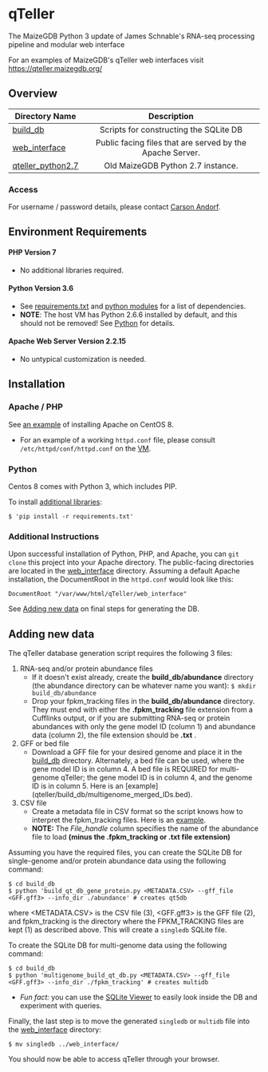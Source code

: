 qTeller
=======

The MaizeGDB Python 3 update of James Schnable's RNA-seq processing pipeline and modular web interface

For an examples of MaizeGDB's qTeller web interfaces visit 
<a href="https://qteller.maizegdb.org/">https://qteller.maizegdb.org/</a>

## Overview ##

| Directory Name   | Description |
|------------------|:---------------------:|
| [build_db](/qteller/build_db) | Scripts for constructing the SQLite DB|
| [web_interface](/qteller/web_interface) | Public facing files that are served by the Apache Server.|
| [qteller_python2.7](/qteller/qteller_python2.7) | Old MaizeGDB Python 2.7 instance.|


### Access
For username / password details, please contact [Carson Andorf](mailto:carson.andorf@ars.usda.gov).

## Environment Requirements ##

#### PHP Version 7
* No additional libraries required.

#### Python Version 3.6
* See [requirements.txt](requirements.txt) and [python modules](python_modules.txt) for a list of dependencies.
* **NOTE**: The host VM has Python 2.6.6 installed by default, and this should not be removed! See [Python](#python) for details.

#### Apache Web Server Version 2.2.15
* No untypical customization is needed.


## Installation ##

### Apache / PHP
See [an example](https://support.rackspace.com/how-to/centos-6-apache-and-php-install/) of installing Apache on CentOS 8.
* For an example of a working `httpd.conf` file, please consult `/etc/httpd/conf/httpd.conf` on the [VM](#virtual-machine).

### Python

Centos 8 comes with Python 3, which includes PIP.

To install [additional libraries](requirements.txt):

```
$ 'pip install -r requirements.txt'
```



### Additional Instructions

Upon successful installation of Python, PHP, and Apache, you can `git clone` this project into your Apache directory. The public-facing directories are located in the [web_interface](/qteller/web_interface) directory. Assuming a default Apache installation, the DocumentRoot in the `httpd.conf` would look like this:

```
DocumentRoot "/var/www/html/qTeller/web_interface"
```

See [Adding new data](#adding-new-data) on final steps for generating the DB.

## Adding new data ##

The qTeller database generation script requires the following 3 files:
  1. RNA-seq and/or protein abundance files
      * If it doesn't exist already, create the **build_db/abundance** directory (the abundance directory can be whatever name you want):
      `$ mkdir build_db/abundance`
      * Drop your fpkm_tracking files in the **build_db/abundance** directory. They must end with either the **.fpkm_tracking** file extension from a Cufflinks output, or if you are submitting RNA-seq or protein abundances with only the gene model ID (column 1) and abundance data (column 2), the file extension should be **.txt** .
  2. GFF or bed file
      * Download a GFF file for your desired genome and place it in the [build_db](/qteller/build_db) directory. Alternately, a bed file can be used, where the gene model ID is in column 4. A bed file is REQUIRED for multi-genome qTeller; the gene model ID is in column 4, and the genome ID is in column 5. Here is an [example] (qteller/build_db/multigenome_merged_IDs.bed).
  3. CSV file
      * Create a metadata file in CSV format so the script knows how to interpret the fpkm_tracking files. Here is an [example](qteller/build_db/test_singlegenome_metadata.csv).
      * **NOTE:** The *File_handle* column specifies the name of the abundance file to load **(minus the .fpkm_tracking or .txt file extension)**
    
Assuming you have the required files, you can create the SQLite DB for single-genome and/or protein abundance data using the following command: 

```
$ cd build_db
$ python 'build_qt_db_gene_protein.py <METADATA.CSV> --gff_file <GFF.gff3> --info_dir ./abundance' # creates qt5db
```

where <METADATA.CSV> is the CSV file (3), <GFF.gff3> is the GFF file (2), and fpkm_tracking is the directory where the FPKM_TRACKING files are kept (1) as described above. This will create a `singledb` SQLite file.

To create the SQLite DB for multi-genome data using the following command: 

```
$ cd build_db
$ python 'multigenome_build_qt_db.py <METADATA.CSV> --gff_file <GFF.gff3> --info_dir ./fpkm_tracking' # creates multidb
```

* *Fun fact:* you can use the [SQLite Viewer](http://inloop.github.io/sqlite-viewer/) to easily look inside the DB and experiment with queries.

Finally, the last step is to move the generated `singledb` or `multidb` file into the [web_interface](/qteller/web_interface) directory:

```
$ mv singledb ../web_interface/
```

You should now be able to access qTeller through your browser.
